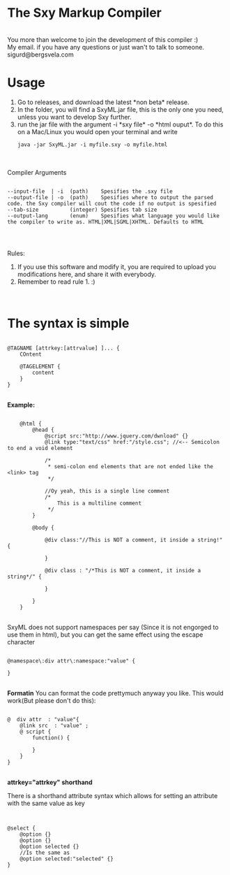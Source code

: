 The Sxy Markup Compiler
=======================
<br>
You more than welcome to join the development of this compiler :)
<br>
My email. if you have any questions or just wan't to talk to someone.<br>
sigurd@bergsvela.com

Usage
=====

<ol>
<li>Go to releases, and download the latest *non beta* release.</li>
<li>In the folder, you will find a SxyML.jar file, this is the only one you need, unless you want to develop Sxy further.</li>
<li>run the jar file with the argument -i *sxy file* -o *html ouput*. To do this on a Mac/Linux you would open your terminal and write <pre><code>java -jar SxyML.jar -i myfile.sxy -o myfile.html </code></pre></li>
</ol> 


<br><br>
Compiler Arguments
<pre><code>
--input-file  | -i  (path)    Spesifies the .sxy file
--output-file | -o  (path)    Spesifies where to output the parsed code. the Sxy compiler will cout the code if no output is spesified
--tab-size          (integer) Spesifies tab size
--output-lang       (enum)    Spesifies what language you would like the compiler to write as. HTML|XML|SGML|XHTML. Defaults to HTML
</pre>
</code>

Rules:<br>
<ol>
	<li>If you use this software and modify it, you are required to upload you modifications here, and share it with everybody.</li>
	<li>Remember to read rule 1. :)</li>
</ol>

<br>

The syntax is simple
====================

<pre>
<code>
@TAGNAME [attrkey:[attrvalue] ]... {
	COntent
	
	@TAGELEMENT {
		content
	}
}
</code>
</pre>

**Example:**
<pre>
<code>
	@html {
		@head {
			@script src:"http://www.jquery.com/dwnload" {}
			@link type:"text/css" href:"/style.css"; //&lt;-- Semicolon to end a void element
			
			/*
			 * semi-colon end elements that are not ended like the &lt;link&gt; tag
			 */
			
			//Oy yeah, this is a single line comment
			/*
			 	This is a multiline comment
			 */
		}
		
		@body {
			
			@div class:"//This is NOT a comment, it inside a string!" {
				
			}
			
			@div class : "/*This is NOT a comment, it inside a string*/" {
				
			}
		
		}
	}
</code>
</pre>

SxyML does not support namespaces per say (Since it is not engorged to use them in html), but you can get the same effect
using the escape character

<pre>
<code>
@namespace\:div attr\:namespace:"value" {

}
</code>
</pre>


**Formatin**
You can format the code prettymuch anyway you like.
This would work(But please don't do this):

<pre>
<code>
@  div attr  : "value"{
	@link src  : "value" ;
	@ script {
		function() {
			
		}
	}
}
</code>
</pre>


**attrkey="attrkey" shorthand**


There is a shorthand attribute syntax which allows for setting an attribute
with the same value as key

<pre>
<code>

@select {
	@option {}
	@option {}
	@option selected {}
	//Is the same as
	@option selected:"selected" {}
}

</code>
</pre>